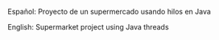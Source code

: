 Español: Proyecto de un supermercado usando hilos en Java

English: Supermarket project using Java threads

